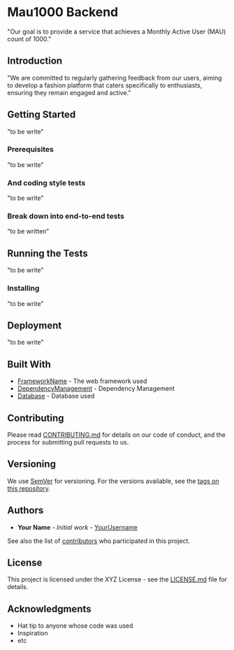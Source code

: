 # Mau1000 Backend


"Our goal is to provide a service that achieves a Monthly Active User (MAU) count of 1000."
## Introduction


"We are committed to regularly gathering feedback from our users, aiming to develop a fashion platform that caters specifically to enthusiasts, ensuring they remain engaged and active."

## Getting Started

"to be write"

### Prerequisites

"to be write"



### And coding style tests

"to be write"


### Break down into end-to-end tests

“to be written”



## Running the Tests

"to be write"


### Installing

"to be write"

## Deployment

"to be write"


## Built With

* [FrameworkName](link) - The web framework used
* [DependencyManagement](link) - Dependency Management
* [Database](link) - Database used

## Contributing

Please read [CONTRIBUTING.md](link) for details on our code of conduct, and the process for submitting pull requests to us.

## Versioning

We use [SemVer](http://semver.org/) for versioning. For the versions available, see the [tags on this repository](link).

## Authors

* **Your Name** - *Initial work* - [YourUsername](link)

See also the list of [contributors](link) who participated in this project.

## License

This project is licensed under the XYZ License - see the [LICENSE.md](link) file for details.

## Acknowledgments

* Hat tip to anyone whose code was used
* Inspiration
* etc